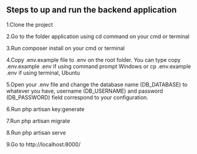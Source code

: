 

## Steps to up and run the backend application
1.Clone the project

2.Go to the folder application using cd command on your cmd or terminal

3.Run composer install on your cmd or terminal

4.Copy .env.example file to .env on the root folder. You can type copy .env.example .env if using command prompt Windows or cp .env.example .env if using terminal, Ubuntu

5.Open your .env file and change the database name (DB_DATABASE) to whatever you have, username (DB_USERNAME) and password (DB_PASSWORD) field correspond to your configuration.

6.Run php artisan key:generate

7.Run php artisan migrate

8.Run php artisan serve

9.Go to http://localhost:8000/

